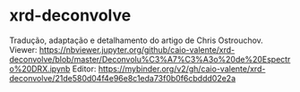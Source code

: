 # xrd-deconvolve
Tradução, adaptação e detalhamento do artigo de Chris Ostrouchov.
Viewer: https://nbviewer.jupyter.org/github/caio-valente/xrd-deconvolve/blob/master/Deconvolu%C3%A7%C3%A3o%20de%20Espectro%20DRX.ipynb
Editor: https://mybinder.org/v2/gh/caio-valente/xrd-deconvolve/21de580d04f4e96e8c1eda73f0b0f6cbddd02e2a
